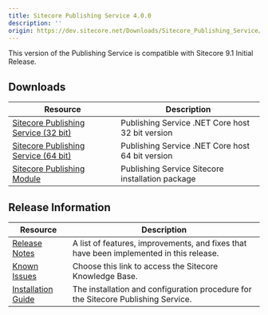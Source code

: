 ```yaml
---
title: Sitecore Publishing Service 4.0.0
description: ''
origin: https://dev.sitecore.net/Downloads/Sitecore_Publishing_Service/40/Sitecore_Publishing_Service_400.aspx
---
```


This version of the Publishing Service is compatible with Sitecore 9.1 Initial Release.

## Downloads

 | Resource | Description |
 | --- | --- |
 | [Sitecore Publishing Service (32 bit)](https://scdp.blob.core.windows.net/downloads/Sitecore%20Publishing%20Service/40/Sitecore%20Publishing%20Service%20400/Secure/Sitecore%20Publishing%20Service%204.0.0%20rev.%2000521.zip) | Publishing Service .NET Core host 32 bit version |
 | [Sitecore Publishing Service (64 bit)](https://scdp.blob.core.windows.net/downloads/Sitecore%20Publishing%20Service/40/Sitecore%20Publishing%20Service%20400/Secure/Sitecore%20Publishing%20Service%204.0.0%20rev.%2000521-x64.zip) | Publishing Service .NET Core host 64 bit version |
 | [Sitecore Publishing Module](https://scdp.blob.core.windows.net/downloads/Sitecore%20Publishing%20Service/40/Sitecore%20Publishing%20Service%20400/Secure/Sitecore%20Publishing%20Module%204.0.0%20rev.%2000521.zip) | Publishing Service Sitecore installation package |

## Release Information

 | Resource | Description |
 | --- | --- |
 | [Release Notes](/downloads/Sitecore_Publishing_Service/40/Sitecore_Publishing_Service_400/Release_Notes) | A list of features, improvements, and fixes that have been implemented in this release. |
 | [Known Issues](https://kb.sitecore.net/articles/431510) | Choose this link to access the Sitecore Knowledge Base. |
 | [Installation Guide](https://scdp.blob.core.windows.net/downloads/Sitecore%20Publishing%20Service/40/Sitecore%20Publishing%20Service%20400/Secure/Publishing-Service-Installation-and-Configuration-Guide-4.0.pdf) | The installation and configuration procedure for the Sitecore Publishing Service. |